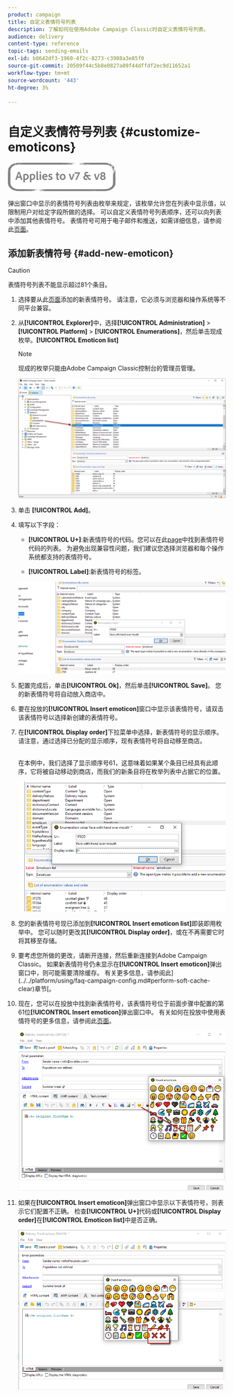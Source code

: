 ```yaml
---
product: campaign
title: 自定义表情符号列表
description: 了解如何在使用Adobe Campaign Classic时自定义表情符号列表。
audience: delivery
content-type: reference
topic-tags: sending-emails
exl-id: b8642df3-1960-4f2c-8273-c3988a3e85f0
source-git-commit: 20509f44c5b8e0827a09f44dffdf2ec9d11652a1
workflow-type: tm+mt
source-wordcount: '443'
ht-degree: 3%

---
```


# 自定义表情符号列表 {#customize-emoticons}

![](../../assets/common.svg)

弹出窗口中显示的表情符号列表由枚举来规定，该枚举允许您在列表中显示值，以限制用户对给定字段所做的选择。
可以自定义表情符号列表顺序，还可以向列表中添加其他表情符号。
表情符号可用于电子邮件和推送，如需详细信息，请参阅此[页面](defining-the-email-content.md#inserting-emoticons)。

## 添加新表情符号 {#add-new-emoticon}

>[!CAUTION]
>
>表情符号列表不能显示超过81个条目。

1. 选择要从此[页面](https://unicode.org/emoji/charts/full-emoji-list.html)添加的新表情符号。 请注意，它必须与浏览器和操作系统等不同平台兼容。

1. 从&#x200B;**[!UICONTROL Explorer]**&#x200B;中，选择&#x200B;**[!UICONTROL Administration]** > **[!UICONTROL Platform]** > **[!UICONTROL Enumerations]**，然后单击现成枚举。**[!UICONTROL Emoticon list]**

   >[!NOTE]
   >
   >现成的枚举只能由Adobe Campaign Classic控制台的管理员管理。

   ![](assets/emoticon_1.png)

1. 单击 **[!UICONTROL Add]**。

1. 填写以下字段：

   * **[!UICONTROL U+]**:新表情符号的代码。您可以在此[page](https://unicode.org/emoji/charts/full-emoji-list.html)中找到表情符号代码的列表。
为避免出现兼容性问题，我们建议您选择浏览器和每个操作系统都支持的表情符号。

   * **[!UICONTROL Label]**:新表情符号的标签。

   ![](assets/emoticon_5.png)

1. 配置完成后，单击&#x200B;**[!UICONTROL Ok]**，然后单击&#x200B;**[!UICONTROL Save]**。
您的新表情符号将自动放入商店中。

1. 要在投放的&#x200B;**[!UICONTROL Insert emoticon]**&#x200B;窗口中显示该表情符号，请双击该表情符号以选择新创建的表情符号。

1. 在&#x200B;**[!UICONTROL Display order]**&#x200B;下拉菜单中选择，新表情符号的显示顺序。 请注意，通过选择已分配的显示顺序，现有表情符号将自动移至商店。

   <br>在本例中，我们选择了显示顺序号61，这意味着如果某个条目已经具有此顺序，它将被自动移动到商店，而我们的新条目将在枚举列表中占据它的位置。

   ![](assets/emoticon_2.png)

1. 您的新表情符号现已添加到&#x200B;**[!UICONTROL Insert emoticon list]**&#x200B;即装即用枚举中。 您可以随时更改其&#x200B;**[!UICONTROL Display order]**，或在不再需要它时将其移至存储。

1. 要考虑您所做的更改，请断开连接，然后重新连接到Adobe Campaign Classic。 如果新表情符号仍未显示在&#x200B;**[!UICONTROL Insert emoticon]**&#x200B;弹出窗口中，则可能需要清除缓存。 有关更多信息，请参阅此](../../platform/using/faq-campaign-config.md#perform-soft-cache-clear)章节[。

1. 现在，您可以在投放中找到新表情符号，该表情符号位于前面步骤中配置的第61位&#x200B;**[!UICONTROL Insert emoticon]**&#x200B;弹出窗口中。 有关如何在投放中使用表情符号的更多信息，请参阅此[页面](defining-the-email-content.md#inserting-emoticons)。

   ![](assets/emoticon_4.png)

1. 如果在&#x200B;**[!UICONTROL Insert emoticon]**&#x200B;弹出窗口中显示以下表情符号，则表示它们配置不正确。 检查&#x200B;**[!UICONTROL U+]**&#x200B;代码或&#x200B;**[!UICONTROL Display order]**&#x200B;在&#x200B;**[!UICONTROL Emoticon list]**&#x200B;中是否正确。

   ![](assets/emoticon_6.png)
